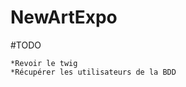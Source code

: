 NewArtExpo
=================================================================================

#TODO

	*Revoir le twig
	*Récupérer les utilisateurs de la BDD